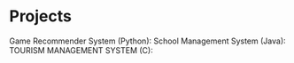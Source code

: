 # Projects
Game Recommender System (Python):
School Management System (Java):
TOURISM MANAGEMENT SYSTEM (C):
